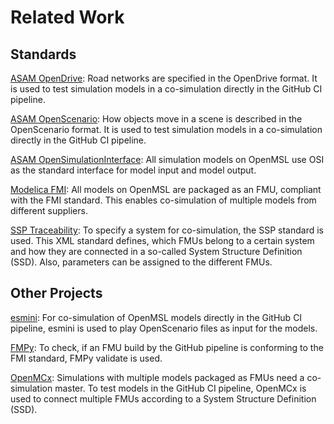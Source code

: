 # Related Work

## Standards

[ASAM OpenDrive](https://www.asam.net/standards/detail/opendrive/): Road networks are specified in the OpenDrive format. It is used to test simulation models in a co-simulation directly in the GitHub CI pipeline.

[ASAM OpenScenario](https://www.asam.net/standards/detail/openscenario/): How objects move in a scene is described in the OpenScenario format. It is used to test simulation models in a co-simulation directly in the GitHub CI pipeline.

[ASAM OpenSimulationInterface](https://github.com/OpenSimulationInterface/open-simulation-interface): All simulation models on OpenMSL use OSI as the standard interface for model input and model output.

[Modelica FMI](https://fmi-standard.org/): All models on OpenMSL are packaged as an FMU, compliant with the FMI standard. This enables co-simulation of multiple models from different suppliers.

[SSP Traceability](https://github.com/PMSFIT/SSPTraceability): To specify a system for co-simulation, the SSP standard is used. This XML standard defines, which FMUs belong to a certain system and how they are connected in a so-called System Structure Definition (SSD). Also, parameters can be assigned to the different FMUs.

## Other Projects

[esmini](https://github.com/esmini/esmini): For co-simulation of OpenMSL models directly in the GitHub CI pipeline, esmini is used to play OpenScenario files as input for the models.

[FMPy](https://github.com/CATIA-Systems/FMPy): To check, if an FMU build by the GitHub pipeline is conforming to the FMI standard, FMPy validate is used.

[OpenMCx](https://github.com/eclipse/openmcx): Simulations with multiple models packaged as FMUs need a co-simulation master. To test models in the GitHub CI pipeline, OpenMCx is used to connect multiple FMUs according to a System Structure Definition (SSD).